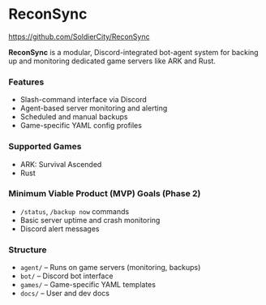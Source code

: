 # ReconSync

https://github.com/SoldierCity/ReconSync

**ReconSync** is a modular, Discord-integrated bot-agent system for backing up and monitoring dedicated game servers like ARK and Rust.

### Features
- Slash-command interface via Discord
- Agent-based server monitoring and alerting
- Scheduled and manual backups
- Game-specific YAML config profiles

### Supported Games
- ARK: Survival Ascended
- Rust

### Minimum Viable Product (MVP) Goals (Phase 2)
- `/status`, `/backup now` commands
- Basic server uptime and crash monitoring
- Discord alert messages

### Structure
- `agent/` – Runs on game servers (monitoring, backups)
- `bot/` – Discord bot interface
- `games/` – Game-specific YAML templates
- `docs/` – User and dev docs
